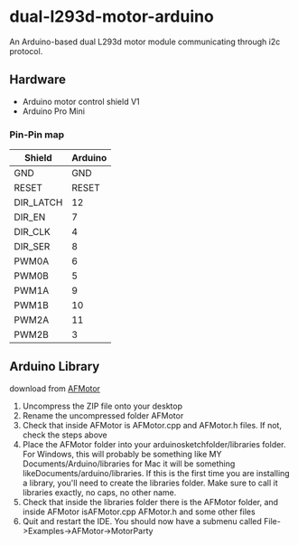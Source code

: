 dual-l293d-motor-arduino
========================
An Arduino-based dual L293d motor module communicating through i2c protocol.

Hardware
--------
- Arduino motor control shield V1
- Arduino Pro Mini

### Pin-Pin map
Shield|Arduino
-------|------
GND|GND
RESET|RESET
DIR_LATCH|12
DIR_EN|7
DIR_CLK|4
DIR_SER|8
PWM0A|6
PWM0B|5
PWM1A|9
PWM1B|10
PWM2A|11
PWM2B|3

Arduino Library
--------------

download from [AFMotor](https://github.com/adafruit/Adafruit-Motor-Shield-library/zipball/master)

1. Uncompress the ZIP file onto your desktop
2. Rename the uncompressed folder AFMotor
3. Check that inside AFMotor is AFMotor.cpp and AFMotor.h files. If not, check the steps above
4. Place the AFMotor folder into your arduinosketchfolder/libraries folder. For Windows, this will probably be something like MY Documents/Arduino/libraries for Mac it will be something likeDocuments/arduino/libraries. If this is the first time you are installing a library, you'll need to create the libraries folder. Make sure to call it libraries exactly, no caps, no other name.
5. Check that inside the libraries folder there is the AFMotor folder, and inside AFMotor isAFMotor.cpp AFMotor.h and some other files
6. Quit and restart the IDE. You should now have a submenu called File->Examples->AFMotor->MotorParty

